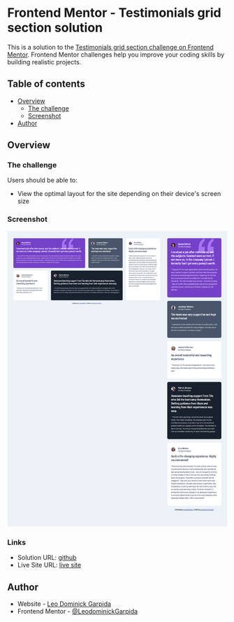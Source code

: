 # Frontend Mentor - Testimonials grid section solution

This is a solution to the [Testimonials grid section challenge on Frontend Mentor](https://www.frontendmentor.io/challenges/testimonials-grid-section-Nnw6J7Un7). Frontend Mentor challenges help you improve your coding skills by building realistic projects. 

## Table of contents

- [Overview](#overview)
  - [The challenge](#the-challenge)
  - [Screenshot](#screenshot)
- [Author](#author)


## Overview

### The challenge

Users should be able to:

- View the optimal layout for the site depending on their device's screen size

### Screenshot

![Testimonials grid section](./screenshot.jpg)


### Links

- Solution URL: [github](https://github.com/LeodominickGarpida/testimonials-grid-section)
- Live Site URL: [live site](https://leodominickgarpida.github.io/testimonials-grid-section/)

## Author

- Website - [Leo Dominick Garpida](https://github.com/LeodominickGarpida)
- Frontend Mentor - [@LeodominickGarpida](https://www.frontendmentor.io/profile/LeodominickGarpida)

